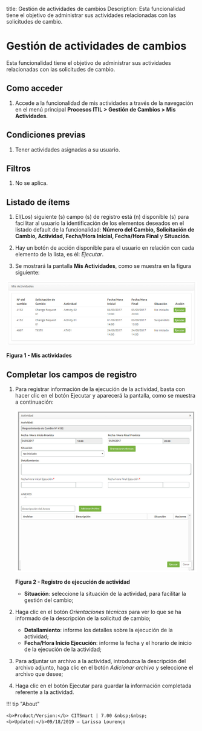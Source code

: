 title: Gestión de actividades de cambios
Description: Esta funcionalidad tiene el objetivo de administrar sus actividades relacionadas con las solicitudes de cambio.
# Gestión de actividades de cambios

Esta funcionalidad tiene el objetivo de administrar sus actividades relacionadas con las solicitudes de cambio.

Como acceder
---------------

1. Accede a la funcionalidad de mis actividades a través de la navegación en el menú principal 
**Procesos ITIL > Gestión de Cambios > Mis Actividades**.

Condiciones previas
----------------------

1. Tener actividades asignadas a su usuario.

Filtros
--------

1. No se aplica.

Listado de ítems
------------------

1. El(Los) siguiente (s) campo (s) de registro está (n) disponible (s) para facilitar al usuario la identificación de los 
elementos deseados en el listado default de la funcionalidad: **Número del Cambio, Solicitación de Cambio, Actividad, Fecha/Hora 
Inicial, Fecha/Hora Final** y **Situación**.

2. Hay un botón de acción disponible para el usuario en relación con cada elemento de la lista, es él: *Ejecutar*.

3. Se mostrará la pantalla **Mis Actividades**, como se muestra en la figura siguiente:

![Atividades](images/actividad.img1.jpg)

**Figura 1 - Mis actividades**

Completar los campos de registro
------------------------------------

1. Para registrar información de la ejecución de la actividad, basta con hacer clic en el botón Ejecutar y aparecerá la pantalla, 
como se muestra a continuación:

    ![Execução](images/actividad.img2.jpg)
    
    **Figura 2 - Registro de ejecución de actividad**
    
    - **Situación**: seleccione la situación de la actividad, para facilitar la gestión del cambio;
    
2. Haga clic en el botón *Orientaciones técnicas* para ver lo que se ha informado de la descripción de la solicitud de cambio;

    - **Detallamiento**: informe los detalles sobre la ejecución de la actividad;
    - **Fecha/Hora Inicio Ejecución**: informe la fecha y el horario de inicio de la ejecución de la actividad;
    
3. Para adjuntar un archivo a la actividad, introduzca la descripción del archivo adjunto, haga clic en el botón *Adicionar 
archivo* y seleccione el archivo que desee;

4. Haga clic en el botón Ejecutar para guardar la información completada referente a la actividad.

!!! tip "About"

    <b>Product/Version:</b> CITSmart | 7.00 &nbsp;&nbsp;
    <b>Updated:</b>09/18/2019 – Larissa Lourenço
